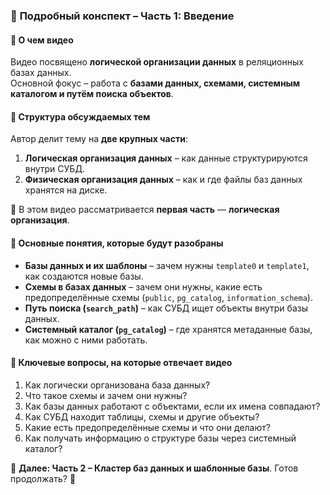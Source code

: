 ### 📌 **Подробный конспект – Часть 1: Введение**

#### 🔹 **О чем видео**

Видео посвящено **логической организации данных** в реляционных базах данных.  
Основной фокус – работа с **базами данных, схемами, системным каталогом и путём поиска объектов**.

#### 🔹 **Структура обсуждаемых тем**

Автор делит тему на **две крупных части**:

1. **Логическая организация данных** – как данные структурируются внутри СУБД.
2. **Физическая организация данных** – как и где файлы баз данных хранятся на диске.

📌 В этом видео рассматривается **первая часть** — **логическая организация**.

#### 🔹 **Основные понятия, которые будут разобраны**

- **Базы данных и их шаблоны** – зачем нужны `template0` и `template1`, как создаются новые базы.
- **Схемы в базах данных** – зачем они нужны, какие есть предопределённые схемы (`public`, `pg_catalog`, `information_schema`).
- **Путь поиска (`search_path`)** – как СУБД ищет объекты внутри базы данных.
- **Системный каталог (`pg_catalog`)** – где хранятся метаданные базы, как можно с ними работать.

#### 🔹 **Ключевые вопросы, на которые отвечает видео**

1. Как логически организована база данных?
2. Что такое схемы и зачем они нужны?
3. Как базы данных работают с объектами, если их имена совпадают?
4. Как СУБД находит таблицы, схемы и другие объекты?
5. Какие есть предопределённые схемы и что они делают?
6. Как получать информацию о структуре базы через системный каталог?

📌 **Далее: Часть 2 – Кластер баз данных и шаблонные базы**. Готов продолжать? 🚀